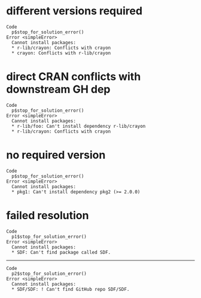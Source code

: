 # different versions required

    Code
      p$stop_for_solution_error()
    Error <simpleError>
      Cannot install packages:
      * r-lib/crayon: Conflicts with crayon
      * crayon: Conflicts with r-lib/crayon

# direct CRAN conflicts with downstream GH dep

    Code
      p$stop_for_solution_error()
    Error <simpleError>
      Cannot install packages:
      * r-lib/foo: Can't install dependency r-lib/crayon
      * r-lib/crayon: Conflicts with crayon

# no required version

    Code
      p$stop_for_solution_error()
    Error <simpleError>
      Cannot install packages:
      * pkg1: Can't install dependency pkg2 (>= 2.0.0)

# failed resolution

    Code
      p1$stop_for_solution_error()
    Error <simpleError>
      Cannot install packages:
      * SDF: Can't find package called SDF.

---

    Code
      p2$stop_for_solution_error()
    Error <simpleError>
      Cannot install packages:
      * SDF/SDF: ! Can't find GitHub repo SDF/SDF.


